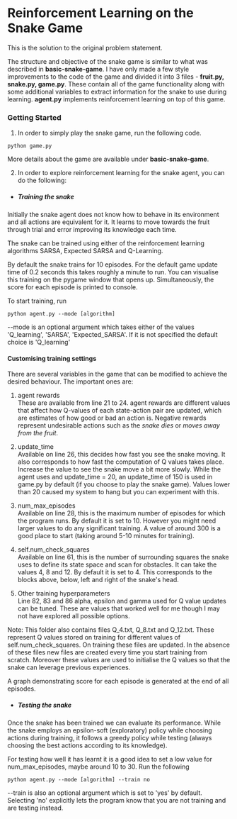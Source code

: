 # Reinforcement Learning on the Snake Game

This is the solution to the original problem statement.

The structure and objective of the snake game is similar to what was described in __basic-snake-game__. I have only made a few style improvements to the code of the game and divided it into 3 files - __fruit.py, snake.py, game.py__. These contain all of the game functionality along with some additional variables to extract information for the snake to use during learning. __agent.py__ implements reinforcement learning on top of this game.

### Getting Started

1) In order to simply play the snake game, run the following code.
~~~
python game.py
~~~
More details about the game are available under __basic-snake-game__.

2) In order to explore reinforcement learning for the snake agent, you can do the following:

- ##### Training the snake
Initially the snake agent does not know how to behave in its environment and all actions are equivalent for it. It learns to move towards the fruit through trial and error improving its knowledge each time.

 The snake can be trained using either of the reinforcement learning algorithms SARSA, Expected SARSA and Q-Learning.

 By default the snake trains for 10 episodes. For the default game update time of 0.2 seconds this takes roughly a minute to run. You can visualise this training on the pygame window that opens up. Simultaneously, the score for each episode is printed to console.

 To start training, run
 ~~~
 python agent.py --mode [algorithm]
 ~~~
 --mode is an optional argument which takes either of the values 'Q_learning', 'SARSA', 'Expected_SARSA'. If it is not specified the default choice is 'Q_learning'

 #### Customising training settings
 There are several variables in the game that can be modified to achieve the desired behaviour. The important ones are:

 1) agent rewards <br>
 These are available from line 21 to 24. agent rewards are different values that affect how Q-values of each state-action pair are updated, which are estimates of how good or bad an action is. Negative rewards represent undesirable actions such as the _snake dies_ or _moves away from the fruit_.

 2) update_time <br>
 Available on line 26, this decides how fast you see the snake moving. It also corresponds to how fast the computation of Q values takes place. Increase the value to see the snake move a bit more slowly. While the agent uses and update_time = 20, an update_time of 150 is used in game.py by default (if you choose to play the snake game). Values lower than 20 caused my system to hang but you can experiment with this.

 3) num_max_episodes <br>
 Available on line 28, this is the maximum number of episodes for which the program runs. By default it is set to 10. However you might need larger values to do any significant training. A value of around 300 is a good place to start (taking around 5-10 minutes for training).

 4) self.num_check_squares <br>
 Available on line 61, this is the number of surrounding squares the snake uses to define its state space and scan for obstacles. It can take the values 4, 8 and 12. By default it is set to 4. This corresponds to the blocks above, below, left and right of the snake's head.

 5) Other training hyperparameters <br>
 Line 82, 83 and 86
 alpha, epsilon and gamma used for Q value updates can be tuned. These are values that worked well for me though I may not have explored all possible options.

 Note: This folder also contains files Q_4.txt, Q_8.txt and Q_12.txt. These represent Q values stored on training for different values of self.num_check_squares. On training these files are updated. In the absence of these files new files are created every time you start training from scratch. Moreover these values are used to initialise the Q values so that the snake can leverage previous experiences.

 A graph demonstrating score for each episode is generated at the end of all episodes.

- ##### Testing the snake
 Once the snake has been trained we can evaluate its performance. While the snake employs an epsilon-soft (exploratory) policy while choosing actions during training, it follows a greedy policy while testing (always choosing the best actions according to its knowledge).

 For testing how well it has learnt it is a good idea to set a low value for num_max_episodes, maybe around 10 to 30. Run the following
 ~~~
 python agent.py --mode [algorithm] --train no
 ~~~
 --train is also an optional argument which is set to 'yes' by default. Selecting 'no' explicitly lets the program know that you are not training and are testing instead.
